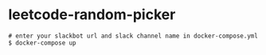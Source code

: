 # leetcode-random-picker

```
# enter your slackbot url and slack channel name in docker-compose.yml
$ docker-compose up
```
